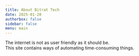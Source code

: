 ```yaml
---
title: About Bitrat Tech
date: 2025-01-20
authorbox: false
sidebar: false
menu: main
---
```


The internet is not as user friendly as it should be.  
This site contains ways of automating time-consuming things.

